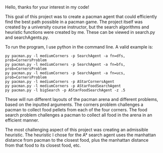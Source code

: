 Hello, thanks for your interest in my code!

This goal of this project was to create a pacman agent that could efficiently
find the best path possible in a pacman game. The project itself was created
by a university course instructor, but the search algorithms and heuristic
functions were created by me. These can be viewed in search.py and
searchAgents.py.

To run the program, I use python in the command line. A valid example is:
```
py pacman.py -l mediumCorners -p SearchAgent -a fn=dfs, prob=CornersProblem
py pacman.py -l mediumCorners -p SearchAgent -a fn=bfs, prob=CornersProblem
py pacman.py -l mediumCorners -p SearchAgent -a fn=ucs, prob=CornersProblem
py pacman.py -l mediumCorners -p AStarCornersAgent
py pacman.py -l mediumCorners -p AStarFoodSearchAgent
py pacman.py -l bigSearch -p AStarFoodSearchAgent -z .5
```
These will run different layouts of the pacman arena and different problems, based
on the inputted arguments. The corners problem challenges a pacman to collect food
pellets from each of the four corners. The food search problem challenges a pacman
to collect all food in the arena in an efficient manner.

The most challenging aspect of this project was creating an admissible heuristic.
The heuristic I chose for the A* search agent uses the manhattan distance from
pacman to the closest food, plus the manhattan distance from that food to its
closest food, etc.
